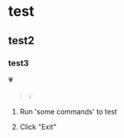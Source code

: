 # test

## test2

### test3

:heartpulse:

> :bulb:

1. Run 'some commands' to test

2. Click "Exit"
